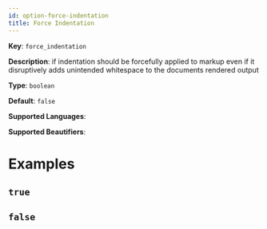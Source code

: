 ```yaml
---
id: option-force-indentation
title: Force Indentation
---
```

**Key**: `force_indentation`

**Description**: if indentation should be forcefully applied to markup even if it disruptively adds unintended whitespace to the documents rendered output

**Type**: `boolean`

**Default**: `false`

**Supported Languages**: 

**Supported Beautifiers**: 

# Examples
## `true`
## `false`